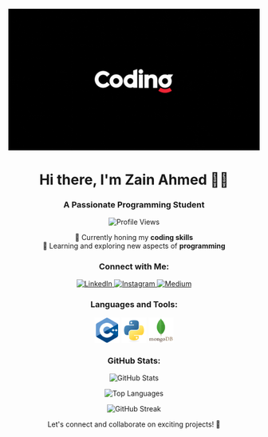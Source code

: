 <!-- Banner -->
<p align="center">
  <img src="https://github.com/Zain4YESA/Zain4YESA/raw/main/coding.gif" alt="Coding Banner">
</p>

<!-- Introduction -->
<h1 align="center">Hi there, I'm Zain Ahmed ✌🏻️</h1>
<h3 align="center">A Passionate Programming Student</h3>

<!-- Profile Views -->
<p align="center">
  <img src="https://komarev.com/ghpvc/?username=zain4yesa&label=Profile%20views&color=0e75b6&style=flat-square" alt="Profile Views">
</p>

<!-- About Me -->
<p align="center">
  🔭 Currently honing my <strong>coding skills</strong><br>
  🌱 Learning and exploring new aspects of <strong>programming</strong>
</p>

<!-- Connect with Me -->
<h3 align="center">Connect with Me:</h3>
<p align="center">
  <a href="https://linkedin.com/in/zain4yesa" target="_blank">
    <img src="https://img.shields.io/badge/-LinkedIn-blue?style=for-the-badge&logo=LinkedIn&logoColor=white" alt="LinkedIn">
  </a>
  <a href="https://instagram.com/zain4yesa" target="_blank">
    <img src="https://img.shields.io/badge/-Instagram-E4405F?style=for-the-badge&logo=instagram&logoColor=white" alt="Instagram">
  </a>
<a href="https://medium.com/@zain4yesa" target="_blank">
    <img src="https://img.shields.io/badge/-Medium-12100E?style=for-the-badge&logo=medium&logoColor=white" alt="Medium">
</a>
</p>

<!-- Languages and Tools -->
<h3 align="center">Languages and Tools:</h3>
<p align="center">
  <img src="https://raw.githubusercontent.com/devicons/devicon/master/icons/cplusplus/cplusplus-original.svg" alt="C++" width="50" height="50"/>
  <img src="https://raw.githubusercontent.com/devicons/devicon/master/icons/python/python-original.svg" alt="Python" width="50" height="50"/>
  <img src="https://raw.githubusercontent.com/devicons/devicon/master/icons/mongodb/mongodb-original-wordmark.svg" alt="MongoDB" width="50" height="50"/>
</p>

<!-- GitHub Stats -->
<h3 align="center">GitHub Stats:</h3>
<p align="center">
  <img src="https://github-readme-stats.vercel.app/api?username=zain4yesa&show_icons=true&theme=dark" alt="GitHub Stats">
</p>
<p align="center">
  <img src="https://github-readme-stats.vercel.app/api/top-langs/?username=zain4yesa&layout=compact&theme=dark" alt="Top Languages">
</p>
<p align="center">
  <img src="https://github-readme-streak-stats.herokuapp.com/?user=zain4yesa&theme=dark" alt="GitHub Streak">
</p>

<!-- Footer -->
<p align="center">
  Let's connect and collaborate on exciting projects! 🚀
</p>


